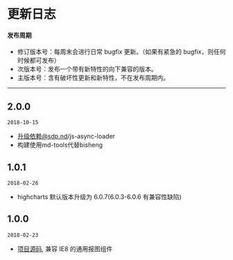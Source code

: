 # 更新日志

#### 发布周期

* 修订版本号：每周末会进行日常 bugfix 更新。（如果有紧急的 bugfix，则任何时候都可发布）
* 次版本号：发布一个带有新特性的向下兼容的版本。
* 主版本号：含有破坏性更新和新特性，不在发布周期内。

---

## 2.0.0

`2018-10-15`

* 升级依赖@sdp.nd/js-async-loader
* 构建使用md-tools代替bisheng

## 1.0.1

`2018-02-26`

* highcharts 默认版本升级为 6.0.7(6.0.3-6.0.6 有兼容性缺陷)

## 1.0.0

`2018-02-23`

* [项目源码](http://git.sdp.nd/component-h5/nd-charts), 兼容 IE8 的通用报图组件
